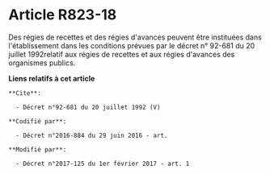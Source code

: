 # Article R823-18

Des régies de recettes et des régies d'avances peuvent être instituées dans l'établissement dans les conditions prévues par
le décret n° 92-681 du 20 juillet 1992relatif aux régies de recettes et aux régies d'avances des organismes publics.

**Liens relatifs à cet article**

	**Cite**:

	  - Décret n°92-681 du 20 juillet 1992 (V)

	**Codifié par**:

	  - Décret n°2016-884 du 29 juin 2016 - art.

	**Modifié par**:

	  - Décret n°2017-125 du 1er février 2017 - art. 1
